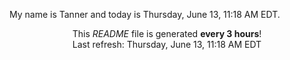 My name is Tanner and today is Thursday, June 13, 11:18 AM EDT.

<p align="center">This <i>README</i> file is generated <b>every 3 hours</b>!</br>Last refresh: Thursday, June 13, 11:18 AM EDT<br /></p>
